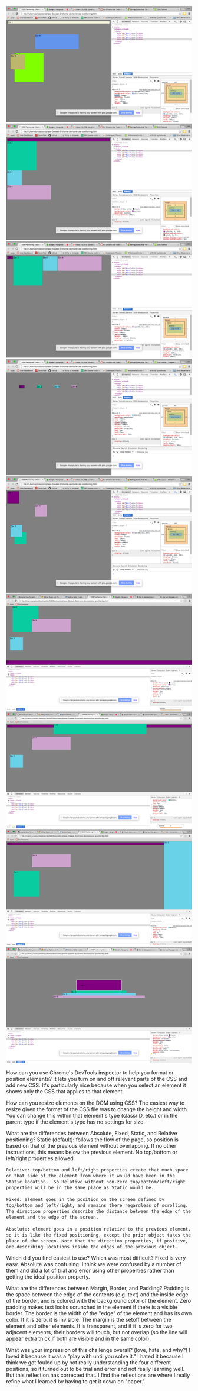 ![Exercise 1](imgs/MP3-4R3-1.png)
![Exercise 2](imgs/MP3-4R3-2.png)
![Exercise 3](imgs/MP3-4R3-3.png)
![Exercise 4](imgs/MP3-4R3-4.png)
![Exercise 5](imgs/MP3-4R3-5.png)
![Exercise 6](imgs/MP3-4R3-6.png)
![Exercise 7](imgs/MP3-4R3-7.png)
![Exercise 8](imgs/MP3-4R3-8.png)
![Exercise 9](imgs/MP3-4R3-9.png)

How can you use Chrome's DevTools inspector to help you format or position elements?
	It lets you turn on and off relevant parts of the CSS and add new CSS.  It's particularly nice because when you select an element it shows only the CSS that applies to that element.

How can you resize elements on the DOM using CSS?
	The easiest way to resize given the format of the CSS file was to change the height and width. You can change this within that element's type (class/ID, etc.) or in the parent type if the element's type has no settings for size.

What are the differences between Absolute, Fixed, Static, and Relative positioning?
	Static (default): follows the flow of the page, so position is based on that of the previous element without overlapping.  If no other instructions, this means below the previous element.  No top/bottom or left/right properties allowed.

	Relative: top/bottom and left/right properties create that much space on that side of the element from where it would have been in the Static location.  So Relative without non-zero top/bottom/left/right properties will be in the same place as Static would be. 

	Fixed: element goes in the position on the screen defined by top/bottom and left/right, and remains there regardless of scrolling. The direction properties describe the distance between the edge of the element and the edge of the screen.

	Absolute: element goes in a position relative to the previous element, so it is like the fixed positioning, except the prior object takes the place of the screen. Note that the direction properties, if positive, are describing locations inside the edges of the previous object.

Which did you find easiest to use? Which was most difficult?
	Fixed is very easy. Absolute was confusing. I think we were confused by a number of them and did a lot of trial and error using other properties rather than getting the ideal position property.

What are the differences between Margin, Border, and Padding?
	Padding is the space between the edge of the contents (e.g. text) and the inside edge of the border, and is colored with the background color of the element. Zero padding makes text looks scrunched in the element if there is a visible border. The border is the width of the "edge" of the element and has its own color.  If it is zero, it is invisible. The margin is the setoff between the element and other elements. It is transparent, and if it is zero for two adjacent elements, their borders will touch, but not overlap (so the line will appear extra thick if both are visible and in the same color).

What was your impression of this challenge overall? (love, hate, and why?)
	I loved it because it was a "play with until you solve it."
	I hated it because I think we got fouled up by not really understanding the four different positions, so it turned out to be trial and error and not really learning well. But this reflection has corrected that. I find the reflections are where I really refine what I learned by having to get it down on "paper."